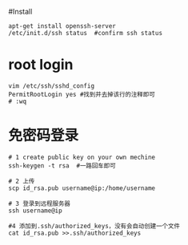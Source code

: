 #Install
```shell
apt-get install openssh-server
/etc/init.d/ssh status  #confirm ssh status
```

# root login
```shell
vim /etc/ssh/sshd_config
PermitRootLogin yes #找到并去掉该行的注释即可
# :wq 
```

# 免密码登录
```
# 1 create public key on your own mechine
ssh-keygen -t rsa  #一路回车即可

# 2 上传
scp id_rsa.pub username@ip:/home/username

# 3 登录到远程服务器
ssh username@ip

#4 添加到.ssh/authorized_keys，没有会自动创建一个文件
cat id_rsa.pub >>.ssh/authorized_keys
```

